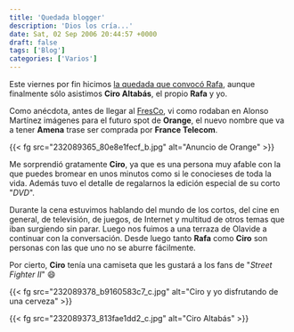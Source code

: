 ```yaml
---
title: 'Quedada blogger'
description: 'Dios los cría...'
date: Sat, 02 Sep 2006 20:44:57 +0000
draft: false
tags: ['Blog']
categories: ['Varios']
---
```


Este viernes por fin hicimos [la quedada que convocó Rafa](https://www.ionlitio.com/2006/08/04/quedada-bloguera-madrilena/), aunque finalmente sólo asistimos **Ciro Altabás**, el propio **Rafa** y yo.

Como anécdota, antes de llegar al [FresCo](http://www.frescco.com/index2.htm), vi como rodaban en Alonso Martínez imágenes para el futuro spot de **Orange**, el nuevo nombre que va a tener **Amena** trase ser comprada por **France Telecom**.

{{< fg src="232089365_80e8e1fecf_b.jpg" alt="Anuncio de Orange" >}}

Me sorprendió gratamente **Ciro**, ya que es una persona muy afable con la que puedes bromear en unos minutos como si le conocieses de toda la vida. Además tuvo el detalle de regalarnos la edición especial de su corto "_DVD_".

Durante la cena estuvimos hablando del mundo de los cortos, del cine en general, de televisión, de juegos, de Internet y multitud de otros temas que iban surgiendo sin parar. Luego nos fuimos a una terraza de Olavide a continuar con la conversación. Desde luego tanto **Rafa** como **Ciro** son personas con las que uno no se aburre fácilmente.

Por cierto, **Ciro** tenía una camiseta que les gustará a los fans de "_Street Fighter II_" :smile:

{{< fg src="232089378_b9160583c7_c.jpg" alt="Ciro y yo disfrutando de una cerveza" >}}

{{< fg src="232089373_813fae1dd2_c.jpg" alt="Ciro Altabás" >}}